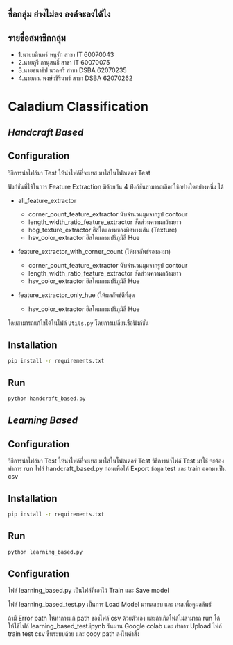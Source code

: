 ## ชื่อกลุ่ม อ่างไม่ลง องค์จะลงได้ไง
## รายชื่อสมาชิกกลุ่ม
- 1.นายบดินทร์ หนูรัก สาขา IT 60070043
- 2.นายภูรี กานุสนธิ์ สาขา IT 60070075
- 3.นายชนาธิป นวลศรี สาขา DSBA 62070235
- 4.นายภณ พงษ์วชิรินทร์ สาขา DSBA 62070262
# Caladium Classification

## _Handcraft Based_
## Configuration
วิธีการนำไฟล์มา Test ให้นำไฟล์ที่จะเทส มาใส่ในโฟลเดอร์ Test

ฟังก์ขั่นที่ใช้ในการ Feature Extraction มีด้วยกัน 4 ฟังก์ชั่นสามารถเลือกใช้อย่างใดอย่างหนึ่ง ได้
- all_feature_extractor
    -   corner_count_feature_extractor  นับจำนวนมุมจากรูป contour
    -   length_width_ratio_feature_extractor สัดส่วนความกว้างยาว
    -   hog_texture_extractor ฮิสโตแกรมของทิศทางเส้น (Texture)
    -   hsv_color_extractor ฮิสโตแกรมปริภูมิสี Hue



- feature_extractor_with_corner_count (ให้ผลลัพธ์รองลงมา)
    -   corner_count_feature_extractor  นับจำนวนมุมจากรูป contour
    -   length_width_ratio_feature_extractor สัดส่วนความกว้างยาว
    -   hsv_color_extractor ฮิสโตแกรมปริภูมิสี Hue


- feature_extractor_only_hue (ให้ผลลัพธ์ดีที่สุด
    -   hsv_color_extractor ฮิสโตแกรมปริภูมิสี Hue

โดยสามารถแก้ไขได้ในไฟล์ ```Utils.py``` โดยการเปลี่ยนชื่อฟังก์ชั่น

## Installation
```sh
pip install -r requirements.txt
```

## Run
```sh
python handcraft_based.py
```
## _Learning Based_
## Configuration
วิธีการนำไฟล์มา Test ให้นำไฟล์ที่จะเทส มาใส่ในโฟลเดอร์ Test
วิธีการนำไฟล์ Test มาใช้ จะต้องทำการ run ไฟล์ handcraft_based.py ก่อนเพื่อให้ Export ข้อมูล test และ train ออกมาเป็น csv
## Installation
```sh
pip install -r requirements.txt
```

## Run
```sh
python learning_based.py
```
## Configuration
ไฟล์ learning_based.py เป็นไฟล์ที่เอาไว้ Train และ Save model 

ไฟล์ learning_based_test.py เป็นการ Load Model มาทดสอบ และ เทสเพื่อดูผลลัพธ์


ถ้ามี Error path ให้ทำการแก้ path ของไฟล์ csv ด้วยตัวเอง
และถ้าเกิดไฟล์ไม่สามารถ run ได้ ให้ใช้ไฟล์ learning_based_test.ipynb รันผ่าน Google colab 
และ ทำการ Upload ไฟล์ train test csv ขึ้นระบบด้วย และ copy path ลงในคำสั่ง
